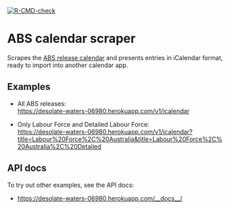 <!-- badges: start -->
[![R-CMD-check](https://github.com/duyjpr/abscalendarscraper/workflows/R-CMD-check/badge.svg)](https://github.com/duyjpr/abscalendarscraper/actions)
<!-- badges: end -->

# ABS calendar scraper

Scrapes the [ABS release calendar](https://www.abs.gov.au/release-calendar/future-releases) and presents entries in iCalendar format, ready to import into another calendar app.

## Examples

-   All ABS releases:  
    <https://desolate-waters-06980.herokuapp.com/v1/icalendar>

-   Only Labour Force and Detailed Labour Force:  
    <https://desolate-waters-06980.herokuapp.com/v1/icalendar?title=Labour%20Force%2C%20Australia&title=Labour%20Force%2C%20Australia%2C%20Detailed>

## API docs

To try out other examples, see the API docs:

-   <https://desolate-waters-06980.herokuapp.com/__docs__/>
